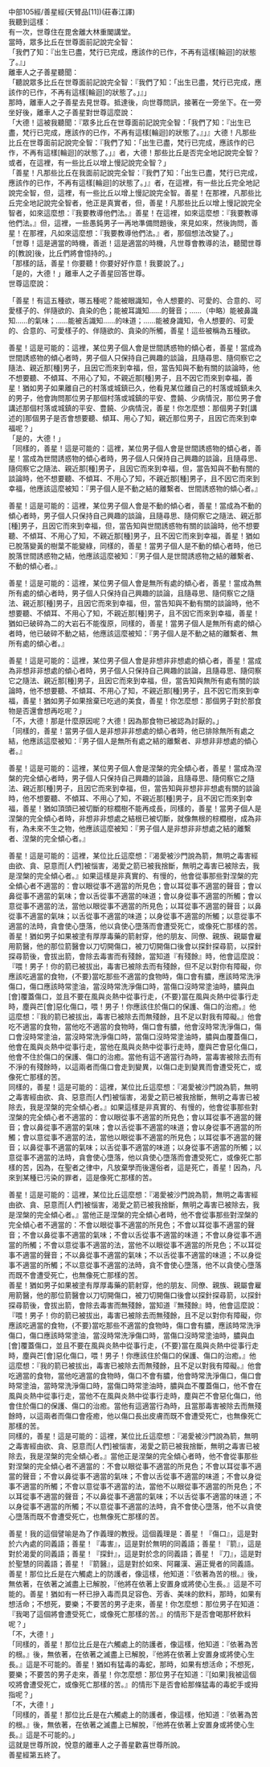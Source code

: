 中部105經/善星經(天臂品[11])(莊春江譯)  
我聽到這樣：  
有一次，世尊住在毘舍離大林重閣講堂。  
當時，眾多比丘在世尊面前記說完全智：  
「我們了知：『出生已盡，梵行已完成，應該作的已作，不再有這樣[輪迴]的狀態了。』」  
離車人之子善星聽聞：  
「聽說眾多比丘在世尊面前記說完全智：『我們了知：「出生已盡，梵行已完成，應該作的已作，不再有這樣[輪迴]的狀態了。」』」  
那時，離車人之子善星去見世尊。抵達後，向世尊問訊，接著在一旁坐下。在一旁坐好後，離車人之子善星對世尊這麼說：  
「大德！這被我聽聞：『眾多比丘在世尊面前記說完全智：「我們了知：『出生已盡，梵行已完成，應該作的已作，不再有這樣[輪迴]的狀態了。』」』大德！凡那些比丘在世尊面前記說完全智：『我們了知：「出生已盡，梵行已完成，應該作的已作，不再有這樣[輪迴]的狀態了。」』者，大德！那些比丘是否完全地記說完全智？或者，在這裡，有一些比丘以增上慢記說完全智？」  
「善星！凡那些比丘在我面前記說完全智：『我們了知：「出生已盡，梵行已完成，應該作的已作，不再有這樣[輪迴]的狀態了。」』者，在這裡，有一些比丘完全地記說完全智，但，這裡，有一些比丘以增上慢記說完全智。善星！在那裡，凡那些比丘完全地記說完全智者，他正是真實者，但，善星！凡那些比丘以增上慢記說完全智者，如來這麼想：『我要教導他們法。』善星！在這裡，如來這麼想：『我要教導他們法。』但，這裡，一些愚鈍男子一再地準備問題後，來見如來，然後詢問，善星！在那裡，凡如來這麼想：『我要教導他們法。』者，那個想法改變了。」  
「世尊！這是適當的時機，善逝！這是適當的時機，凡世尊會教導的法，聽聞世尊的[教說]後，比丘們將會憶持的。」  
「那樣的話，善星！你要聽！你要好好作意！我要說了。」  
「是的，大德！」離車人之子善星回答世尊。  
世尊這麼說：  
  
「善星！有這五種欲，哪五種呢？能被眼識知，令人想要的、可愛的、合意的、可愛樣子的、伴隨欲的、貪染的色；能被耳識知……的聲音；……（中略）能被鼻識知……的氣味；……能被舌識知……的味道；……能被身識知，令人想要的、可愛的、合意的、可愛樣子的、伴隨欲的、貪染的所觸，善星！這些被稱為五種欲。  
  
善星！這是可能的：這裡，某位男子個人會是世間誘惑物的傾心者，善星！當成為世間誘惑物的傾心者時，男子個人只保持自己興趣的談論，且隨尋思、隨伺察它之隨法、親近那[種]男子，且因它而來到幸福，但，當告知與不動有關的談論時，他不想要聽、不傾耳、不用心了知，不親近那[種]男子，且不因它而來到幸福，善星！猶如男子如果離自己的村落或城鎮已久，他看見某位離自己的村落或城鎮未久的男子，他會詢問那位男子那個村落或城鎮的平安、豊饒、少病情況，那位男子會講述那個村落或城鎮的平安、豊饒、少病情況，善星！你怎麼想：那個男子對[講述的]那個男子是否會想要聽、傾耳、用心了知，親近那位男子，且因它而來到幸福呢？」  
「是的，大德！」  
「同樣的，善星！這是可能的：這裡，某位男子個人會是世間誘惑物的傾心者，善星！當成為世間誘惑物的傾心者時，男子個人只保持自己興趣的談論，且隨尋思、隨伺察它之隨法、親近那[種]男子，且因它而來到幸福，但，當告知與不動有關的談論時，他不想要聽、不傾耳、不用心了知，不親近那[種]男子，且不因它而來到幸福，他應該這麼被知：『男子個人是不動之結的離繫者、世間誘惑物的傾心者。』  
  
善星！這是可能的：這裡，某位男子個人會是不動的傾心者，善星！當成為不動的傾心者時，男子個人只保持自己興趣的談論，且隨尋思、隨伺察它之隨法、親近那[種]男子，且因它而來到幸福，但，當告知與世間誘惑物有關的談論時，他不想要聽、不傾耳、不用心了知，不親近那[種]男子，且不因它而來到幸福，善星！猶如已脫落變黃的樹葉不能變綠，同樣的，善星！當男子個人是不動的傾心者時，他已脫落世間誘惑物之結，他應該這麼被知：『男子個人是世間誘惑物之結的離繫者、不動的傾心者。』  
  
善星！這是可能的：這裡，某位男子個人會是無所有處的傾心者，善星！當成為無所有處的傾心者時，男子個人只保持自己興趣的談論，且隨尋思、隨伺察它之隨法、親近那[種]男子，且因它而來到幸福，但，當告知與不動有關的談論時，他不想要聽、不傾耳、不用心了知，不親近那[種]男子，且不因它而來到幸福，善星！猶如已破碎為二的大岩石不能復原，同樣的，善星！當男子個人是無所有處的傾心者時，他已破碎不動之結，他應該這麼被知：『男子個人是不動之結的離繫者、無所有處的傾心者。』  
  
善星！這是可能的：這裡，某位男子個人會是非想非非想處的傾心者，善星！當成為非想非非想處的傾心者時，男子個人只保持自己興趣的談論，且隨尋思、隨伺察它之隨法、親近那[種]男子，且因它而來到幸福，但，當告知與無所有處有關的談論時，他不想要聽、不傾耳、不用心了知，不親近那[種]男子，且不因它而來到幸福，善星！猶如男子如果捨棄已吃過的美食，善星！你怎麼想：那個男子對於那食物是否還會想再吃呢？」  
「不，大德！那是什麼原因呢？大德！因為那食物已被認為討厭的。」  
「同樣的，善星！當男子個人是非想非非想處的傾心者時，他已排除無所有處之結，他應該這麼被知：『男子個人是無所有處之結的離繫者、非想非非想處的傾心者。』  
  
善星！這是可能的：這裡，某位男子個人會是涅槃的完全傾心者，善星！當成為涅槃的完全傾心者時，男子個人只保持自己興趣的談論，且隨尋思、隨伺察它之隨法、親近那[種]男子，且因它而來到幸福，但，當告知與非想非非想處有關的談論時，他不想要聽、不傾耳、不用心了知，不親近那[種]男子，且不因它而來到幸福，善星！猶如頂頭已被切斷的棕櫚樹不能再成長，同樣的，善星！當男子個人是涅槃的完全傾心者時，非想非非想處之結根已被切斷，就像無根的棕櫚樹，成為非有，為未來不生之物，他應該這麼被知：『男子個人是非想非非想處之結的離繫者、涅槃的完全傾心者。』  
  
善星！這是可能的：這裡，某位比丘這麼想：『渴愛被沙門說為箭，無明之毒害經由欲、貪、惡意而[人們]被惱害，渴愛之箭已被我捨斷，無明之毒害已被除去，我是涅槃的完全傾心者。』如果這樣是非真實的、有慢的，他會從事那些對涅槃的完全傾心者不適當的：會以眼從事不適當的所見色；會以耳從事不適當的聲音；會以鼻從事不適當的氣味；會以舌從事不適當的味道；會以身從事不適當的所觸；會以意從事不適當的法，當他以眼從事不適當的所見色；以耳從事不適當的聲音；以鼻從事不適當的氣味；以舌從事不適當的味道；以身從事不適當的所觸；以意從事不適當的法時，貪會使心墮落，他以貪使心墮落而會遭受死亡，或像死亡那樣的苦。  
善星！猶如男子如果被塗有厚厚毒藥的箭射穿，他的朋友、同僚、親族、親屬會雇用箭醫，他的那位箭醫會以刀切開傷口，被刀切開傷口後會以探針探尋箭，以探針探尋箭後，會拔出箭，會除去毒害而有殘餘，當知道『有殘餘』時，他會這麼說：『喂！男子！你的箭已被拔出，毒害已被除去而有殘餘，但不足以對你有障礙，你應該吃適當的食物，{不要}當吃那些不適當的食物時，傷口會有膿，應該時常洗淨傷口，傷口應該時常塗油，當沒時常洗淨傷口時，當傷口沒時常塗油時，膿與血[會]覆蓋傷口，並且不要在風與炎熱中從事行走，{不要}當在風與炎熱中從事行走時，塵與芒[會]惡化傷口，喂！男子！你應該住於傷口的保護、傷口的治癒。』他這麼想：『我的箭已被拔出，毒害已被除去而無殘餘，且不足以對我有障礙。』他會吃不適當的食物，當他吃不適當的食物時，傷口會有膿，他會沒時常洗淨傷口，傷口會沒時常塗油，當沒時常洗淨傷口時，當傷口沒時常塗油時，膿與血覆蓋傷口，他會在風與炎熱中從事行走，當他在風與炎熱中從事行走時，塵與芒會惡化傷口，他會不住於傷口的保護、傷口的治癒。當他有這不適當行為時，當毒害被除去而有不淨的有殘餘時，以這兩者而傷口會走到變異，以傷口走到變異而會遭受死亡，或像死亡那樣的苦。  
同樣的，善星！這是可能的：這裡，某位比丘這麼想：『渴愛被沙門說為箭，無明之毒害經由欲、貪、惡意而[人們]被惱害，渴愛之箭已被我捨斷，無明之毒害已被除去，我是涅槃的完全傾心者。』如果這樣是非真實的、有慢的，他會從事那些對涅槃的完全傾心者不適當的：會以眼從事不適當的所見色；會以耳從事不適當的聲音；會以鼻從事不適當的氣味；會以舌從事不適當的味道；會以身從事不適當的所觸；會以意從事不適當的法，當他以眼從事不適當的所見色；以耳從事不適當的聲音；以鼻從事不適當的氣味；以舌從事不適當的味道；以身從事不適當的所觸；以意從事不適當的法時，貪會使心墮落，他以貪使心墮落而會遭受死亡，或像死亡那樣的苦，因為，在聖者之律中，凡放棄學而後還俗者，這是死亡，善星！因為，凡來到某種已污染的罪者，這是像死亡那樣的苦。  
  
善星！這是可能的：這裡，某位比丘這麼想：『渴愛被沙門說為箭，無明之毒害經由欲、貪、惡意而[人們]被惱害，渴愛之箭已被我捨斷，無明之毒害已被除去，我是涅槃的完全傾心者。』當他正是涅槃的完全傾心者時，他不會從事那些對涅槃的完全傾心者不適當的：不會以眼從事不適當的所見色；不會以耳從事不適當的聲音；不會以鼻從事不適當的氣味；不會以舌從事不適當的味道；不會以身從事不適當的所觸；不會以意從事不適當的法，當他不以眼從事不適當的所見色；不以耳從事不適當的聲音；不以鼻從事不適當的氣味；不以舌從事不適當的味道；不以身從事不適當的所觸；不以意從事不適當的法時，貪不會使心墮落，他不以貪使心墮落而既不會遭受死亡，也無像死亡那樣的苦。  
善星！猶如男子如果被塗有厚厚毒藥的箭射穿，他的朋友、同僚、親族、親屬會雇用箭醫，他的那位箭醫會以刀切開傷口，被刀切開傷口後會以探針探尋箭，以探針探尋箭後，會拔出箭，會除去毒害而無殘餘，當知道『無殘餘』時，他會這麼說：『喂！男子！你的箭已被拔出，毒害已被除去而無殘餘，且不足以對你有障礙，你應該吃適當的食物，{不要}當吃那些不適當的食物時，傷口會有膿，應該時常洗淨傷口，傷口應該時常塗油，當沒時常洗淨傷口時，當傷口沒時常塗油時，膿與血[會]覆蓋傷口，並且不要在風與炎熱中從事行走，{不要}當在風與炎熱中從事行走時，塵與芒[會]惡化傷口，喂！男子！你應該住於傷口的保護、傷口的治癒。』他這麼想：『我的箭已被拔出，毒害已被除去而無殘餘，且不足以對我有障礙。』他會吃適當的食物，當他吃適當的食物時，傷口不會有膿，他會時常洗淨傷口，傷口會時常塗油，當時常洗淨傷口時，當傷口時常塗油時，膿與血不覆蓋傷口，他不會在風與炎熱中從事行走，當他不在風與炎熱中從事行走時，塵與芒不會惡化傷口，他會住於傷口的保護、傷口的治癒。當他有這適當行為時，且當那毒害被除去而無殘餘時，以這兩者而傷口會痊癒，他以傷口長出皮膚而既不會遭受死亡，也無像死亡那樣的苦。  
同樣的，善星！這是可能的：這裡，某位比丘這麼想：『渴愛被沙門說為箭，無明之毒害經由欲、貪、惡意而[人們]被惱害，渴愛之箭已被我捨斷，無明之毒害已被除去，我是涅槃的完全傾心者。』當他正是涅槃的完全傾心者時，他不會從事那些對涅槃的完全傾心者不適當的：不會以眼從事不適當的所見色；不會以耳從事不適當的聲音；不會以鼻從事不適當的氣味；不會以舌從事不適當的味道；不會以身從事不適當的所觸；不會以意從事不適當的法，當他不以眼從事不適當的所見色；不以耳從事不適當的聲音；不以鼻從事不適當的氣味；不以舌從事不適當的味道；不以身從事不適當的所觸；不以意從事不適當的法時，貪不會使心墮落，他不以貪使心墮落而既不會遭受死亡，也無像死亡那樣的苦。  
  
善星！我的這個譬喻是為了作義理的教授。這個義理是：善星！『傷口』，這是對於六內處的同義語；善星！『毒害』，這是對於無明的同義語；善星！『箭』，這是對於渴愛的同義語；善星！『探針』，這是對於念的同義語；善星！『刀』，這是對於聖慧的同義語；善星！『箭醫』，這是對於如來、阿羅漢、遍正覺者的同義語。  
善星！那位比丘是在六觸處上的防護者，像這樣，他知道：『依著為苦的根。』後，無依著，在依著之滅盡上已解脫，『他將在依著上安置身或將使心生長。』這是不可能的。善星！猶如有一杯已摻入毒而具足容色、芳香、美味的飲料，那時，如果有想活命；不想死，要樂；不要苦的男子走來，善星！你怎麼想：那位男子在知道：『我喝了這個將會遭受死亡，或像死亡那樣的苦。』的情形下是否會喝那杯飲料呢？」  
「不，大德！」  
「同樣的，善星！那位比丘是在六觸處上的防護者，像這樣，他知道：『依著為苦的根。』後，無依著，在依著之滅盡上已解脫，『他將在依著上安置身或將使心生長。』這是不可能的。善星！猶如有猛毒的毒蛇，那時，如果有想活命；不想死，要樂；不要苦的男子走來，善星！你怎麼想：那位男子在知道：『[如果]我被這個咬將會遭受死亡，或像死亡那樣的苦。』的情形下是否會給那條猛毒的毒蛇手或拇指呢？」  
「不，大德！」  
「同樣的，善星！那位比丘是在六觸處上的防護者，像這樣，他知道：『依著為苦的根。』後，無依著，在依著之滅盡上已解脫，『他將在依著上安置身或將使心生長。』這是不可能的。」  
這就是世尊所說，悅意的離車人之子善星歡喜世尊所說。  
善星經第五終了。  
  
  
